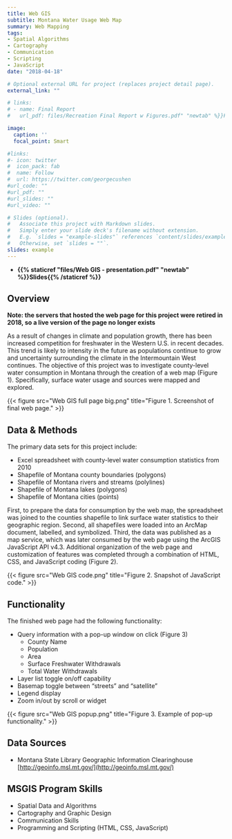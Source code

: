 ```yaml
---
title: Web GIS
subtitle: Montana Water Usage Web Map
summary: Web Mapping
tags:
- Spatial Algorithms
- Cartography
- Communication
- Scripting
- JavaScript
date: "2018-04-18"

# Optional external URL for project (replaces project detail page).
external_link: ""

# links:
# - name: Final Report
#   url_pdf: files/Recreation Final Report w Figures.pdf" "newtab" %}}Full Report{{% /staticref %}}

image:
  caption: ''
  focal_point: Smart

#links:
#- icon: twitter
#  icon_pack: fab
#  name: Follow
#  url: https://twitter.com/georgecushen
#url_code: ""
#url_pdf: ""
#url_slides: ""
#url_video: ""

# Slides (optional).
#   Associate this project with Markdown slides.
#   Simply enter your slide deck's filename without extension.
#   E.g. `slides = "example-slides"` references `content/slides/example-slides.md`.
#   Otherwise, set `slides = ""`.
slides: example
---
```


* **{{% staticref "files/Web GIS - presentation.pdf" "newtab" %}}Slides{{% /staticref %}}**

## Overview

**Note: the servers that hosted the web page for this project were retired in 2018, so a live version of the page no longer exists**

As a result of changes in climate and population growth, there has been increased competition for freshwater in the Western U.S. in recent decades. This trend is likely to intensity in the future as populations continue to grow and uncertainty surrounding the climate in the Intermountain West continues. The objective of this project was to investigate county-level water consumption in Montana through the creation of a web map (Figure 1). Specifically, surface water usage and sources were mapped and explored.

{{< figure src="Web GIS full page big.png" title="Figure 1. Screenshot of final web page." >}}

## Data & Methods
The primary data sets for this project include:
-	Excel spreadsheet with county-level water consumption statistics from 2010
-	Shapefile of Montana county boundaries (polygons)
-	Shapefile of Montana rivers and streams (polylines)
-	Shapefile of Montana lakes (polygons)
-	Shapefile of Montana cities (points)

First, to prepare the data for consumption by the web map, the spreadsheet was joined to the counties shapefile to link surface water statistics to their geographic region.  Second, all shapefiles were loaded into an ArcMap document, labelled, and symbolized.  Third, the data was published as a map service, which was later consumed by the web page using the ArcGIS JavaScript API v4.3.  Additional organization of the web page and customization of features was completed through a combination of HTML, CSS, and JavaScript coding (Figure 2).

{{< figure src="Web GIS code.png" title="Figure 2. Snapshot of JavaScript code." >}}

## Functionality

The finished web page had the following functionality:

* Query information with a pop-up window on click (Figure 3)
  * County Name
  * Population
  * Area
  * Surface Freshwater Withdrawals
  * Total Water Withdrawals
* Layer list toggle on/off capability
* Basemap toggle between “streets” and “satellite”
* Legend display
* Zoom in/out by scroll or widget

{{< figure src="Web GIS popup.png" title="Figure 3. Example of pop-up functionality." >}}

## Data Sources

* Montana State Library Geographic Information Clearinghouse [http://geoinfo.msl.mt.gov/](http://geoinfo.msl.mt.gov/)

## MSGIS Program Skills

* Spatial Data and Algorithms
* Cartography and Graphic Design
* Communication Skills
* Programming and Scripting (HTML, CSS, JavaScript)
